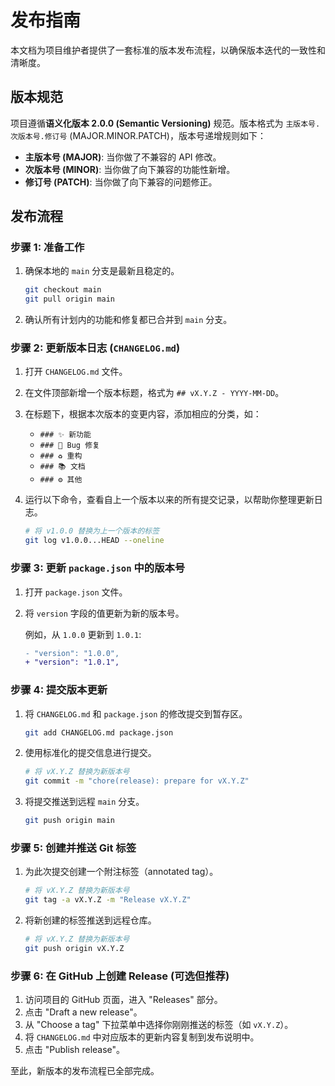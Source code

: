 # 发布指南

本文档为项目维护者提供了一套标准的版本发布流程，以确保版本迭代的一致性和清晰度。

## 版本规范

项目遵循**语义化版本 2.0.0 (Semantic Versioning)** 规范。版本格式为 `主版本号.次版本号.修订号` (MAJOR.MINOR.PATCH)，版本号递增规则如下：

-   **主版本号 (MAJOR)**: 当你做了不兼容的 API 修改。
-   **次版本号 (MINOR)**: 当你做了向下兼容的功能性新增。
-   **修订号 (PATCH)**: 当你做了向下兼容的问题修正。

## 发布流程

### 步骤 1: 准备工作

1.  确保本地的 `main` 分支是最新且稳定的。
    ```bash
    git checkout main
    git pull origin main
    ```

2.  确认所有计划内的功能和修复都已合并到 `main` 分支。

### 步骤 2: 更新版本日志 (`CHANGELOG.md`)

1.  打开 `CHANGELOG.md` 文件。
2.  在文件顶部新增一个版本标题，格式为 `## vX.Y.Z - YYYY-MM-DD`。
3.  在标题下，根据本次版本的变更内容，添加相应的分类，如：
    -   `### ✨ 新功能`
    -   `### 🐛 Bug 修复`
    -   `### ♻️ 重构`
    -   `### 📚 文档`
    -   `### ⚙️ 其他`

4.  运行以下命令，查看自上一个版本以来的所有提交记录，以帮助你整理更新日志。
    ```bash
    # 将 v1.0.0 替换为上一个版本的标签
    git log v1.0.0...HEAD --oneline
    ```

### 步骤 3: 更新 `package.json` 中的版本号

1.  打开 `package.json` 文件。
2.  将 `version` 字段的值更新为新的版本号。

    例如，从 `1.0.0` 更新到 `1.0.1`:
    ```diff
    - "version": "1.0.0",
    + "version": "1.0.1",
    ```

### 步骤 4: 提交版本更新

1.  将 `CHANGELOG.md` 和 `package.json` 的修改提交到暂存区。
    ```bash
    git add CHANGELOG.md package.json
    ```

2.  使用标准化的提交信息进行提交。
    ```bash
    # 将 vX.Y.Z 替换为新版本号
    git commit -m "chore(release): prepare for vX.Y.Z"
    ```

3.  将提交推送到远程 `main` 分支。
    ```bash
    git push origin main
    ```

### 步骤 5: 创建并推送 Git 标签

1.  为此次提交创建一个附注标签（annotated tag）。
    ```bash
    # 将 vX.Y.Z 替换为新版本号
    git tag -a vX.Y.Z -m "Release vX.Y.Z"
    ```

2.  将新创建的标签推送到远程仓库。
    ```bash
    # 将 vX.Y.Z 替换为新版本号
    git push origin vX.Y.Z
    ```

### 步骤 6: 在 GitHub 上创建 Release (可选但推荐)

1.  访问项目的 GitHub 页面，进入 "Releases" 部分。
2.  点击 "Draft a new release"。
3.  从 "Choose a tag" 下拉菜单中选择你刚刚推送的标签（如 `vX.Y.Z`）。
4.  将 `CHANGELOG.md` 中对应版本的更新内容复制到发布说明中。
5.  点击 "Publish release"。

至此，新版本的发布流程已全部完成。
